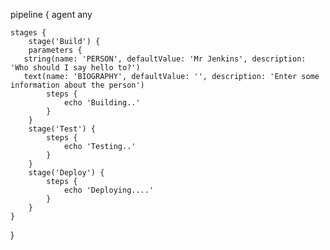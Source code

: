 pipeline {
    agent any

    stages {
        stage('Build') {
        parameters {
       string(name: 'PERSON', defaultValue: 'Mr Jenkins', description: 'Who should I say hello to?')
       text(name: 'BIOGRAPHY', defaultValue: '', description: 'Enter some information about the person')
            steps {
                echo 'Building..'
            }
        }
        stage('Test') {
            steps {
                echo 'Testing..'
            }
        }
        stage('Deploy') {
            steps {
                echo 'Deploying....'
            }
        }
    }
}


